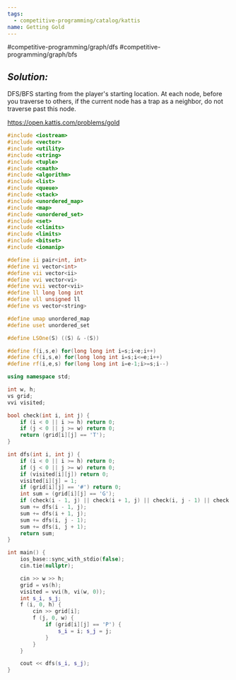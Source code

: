 ```yaml
---
tags:
  - competitive-programming/catalog/kattis
name: Getting Gold
---
```

#competitive-programming/graph/dfs
#competitive-programming/graph/bfs
## _Solution:_
DFS/BFS starting from the player's starting location. At each node, before you traverse to others, if the current node has a trap as a neighbor, do not traverse past this node.

https://open.kattis.com/problems/gold
```cpp
#include <iostream>
#include <vector>
#include <utility>
#include <string>
#include <tuple>
#include <cmath>
#include <algorithm>
#include <list>
#include <queue>
#include <stack>
#include <unordered_map>
#include <map>
#include <unordered_set>
#include <set>
#include <climits>
#include <limits>
#include <bitset>
#include <iomanip>

#define ii pair<int, int>
#define vi vector<int>
#define vii vector<ii>
#define vvi vector<vi>
#define vvii vector<vii>
#define ll long long int
#define ull unsigned ll
#define vs vector<string>

#define umap unordered_map
#define uset unordered_set

#define LSOne(S) ((S) & -(S))

#define f(i,s,e) for(long long int i=s;i<e;i++)
#define cf(i,s,e) for(long long int i=s;i<=e;i++)
#define rf(i,e,s) for(long long int i=e-1;i>=s;i--)

using namespace std;

int w, h;
vs grid;
vvi visited;

bool check(int i, int j) {
    if (i < 0 || i >= h) return 0;
    if (j < 0 || j >= w) return 0;
    return (grid[i][j] == 'T');
}

int dfs(int i, int j) {
    if (i < 0 || i >= h) return 0;
    if (j < 0 || j >= w) return 0;
    if (visited[i][j]) return 0;
    visited[i][j] = 1;
    if (grid[i][j] == '#') return 0;
    int sum = (grid[i][j] == 'G');
    if (check(i - 1, j) || check(i + 1, j) || check(i, j - 1) || check(i, j + 1)) return sum;
    sum += dfs(i - 1, j);
    sum += dfs(i + 1, j);
    sum += dfs(i, j - 1);
    sum += dfs(i, j + 1);
    return sum;
}

int main() {
    ios_base::sync_with_stdio(false);
    cin.tie(nullptr);

    cin >> w >> h;
    grid = vs(h);
    visited = vvi(h, vi(w, 0));
    int s_i, s_j;
    f (i, 0, h) {
        cin >> grid[i];
        f (j, 0, w) {
            if (grid[i][j] == 'P') {
                s_i = i; s_j = j;
            }
        }
    }

    cout << dfs(s_i, s_j);
}
```
